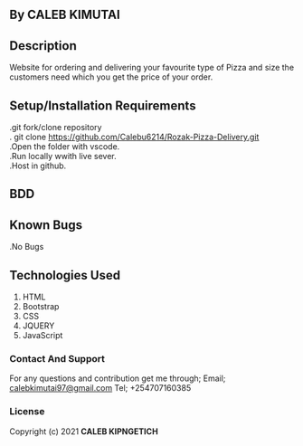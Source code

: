 ## By CALEB KIMUTAI

## Description
Website for ordering and delivering your favourite type of Pizza and size the customers need which you get the price of your order.

## Setup/Installation Requirements
.git fork/clone repository <br>
. git clone https://github.com/Calebu6214/Rozak-Pizza-Delivery.git <br>
.Open the folder with vscode.<br>
.Run locally wwith live sever.<br>
.Host in github.

## BDD

## Known Bugs
 .No Bugs

## Technologies Used
1. HTML
2. Bootstrap
3. CSS
4. JQUERY
5. JavaScript

### Contact And Support
For any questions and contribution get me through;
Email; calebkimutai97@gmail.com
Tel; +254707160385

### License
Copyright (c) 2021 **CALEB KIPNGETICH**